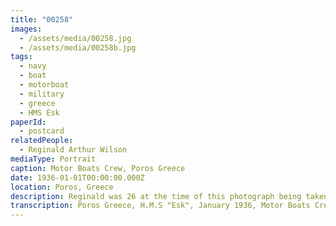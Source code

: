 ```yaml
---
title: "00258"
images:
  - /assets/media/00258.jpg
  - /assets/media/00258b.jpg
tags:
  - navy
  - boat
  - motorboat
  - military
  - greece
  - HMS Esk
paperId:
  - postcard
relatedPeople:
  - Reginald Arthur Wilson
mediaType: Portrait
caption: Motor Boats Crew, Poros Greece
date: 1936-01-01T00:00:00.000Z
location: Poros, Greece
description: Reginald was 26 at the time of this photograph being taken.
transcription: Poros Greece, H.M.S "Esk", January 1936, Motor Boats Crew
---
```

